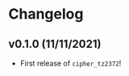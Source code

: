 # Changelog

<!--next-version-placeholder-->

## v0.1.0 (11/11/2021)

- First release of `cipher_tz2372`!